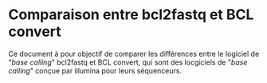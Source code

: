 # Comparaison entre bcl2fastq et BCL convert

Ce document à pour objectif de comparer les différences entre le logiciel de "_base calling_" bcl2fastq et BCL convert, qui sont des locgiciels de "_base calling_" conçue par illumina pour leurs séquenceurs.  

